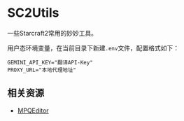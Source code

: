 # SC2Utils
一些Starcraft2常用的妙妙工具。

用户态环境变量，在当前目录下新建`.env`文件，配置格式如下：

```
GEMINI_API_KEY="翻译API-Key"
PROXY_URL="本地代理地址"
```

## 相关资源

* [MPQEditor](http://www.zezula.net/en/mpq/download.html)
